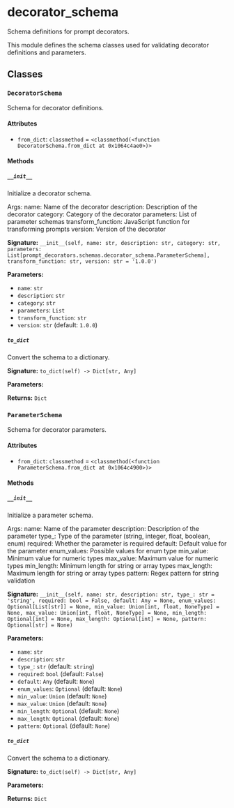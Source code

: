 # decorator_schema

Schema definitions for prompt decorators.

This module defines the schema classes used for validating decorator definitions
and parameters.

## Classes

### `DecoratorSchema`

Schema for decorator definitions.

#### Attributes

- `from_dict`: `classmethod` = `<classmethod(<function DecoratorSchema.from_dict at 0x1064c4ae0>)>`

#### Methods

##### `__init__`

Initialize a decorator schema.

Args:
    name: Name of the decorator
    description: Description of the decorator
    category: Category of the decorator
    parameters: List of parameter schemas
    transform_function: JavaScript function for transforming prompts
    version: Version of the decorator

**Signature:** `__init__(self, name: str, description: str, category: str, parameters: List[prompt_decorators.schemas.decorator_schema.ParameterSchema], transform_function: str, version: str = '1.0.0')`

**Parameters:**

- `name`: `str`
- `description`: `str`
- `category`: `str`
- `parameters`: `List`
- `transform_function`: `str`
- `version`: `str` (default: `1.0.0`)

##### `to_dict`

Convert the schema to a dictionary.

**Signature:** `to_dict(self) -> Dict[str, Any]`

**Parameters:**


**Returns:** `Dict`

### `ParameterSchema`

Schema for decorator parameters.

#### Attributes

- `from_dict`: `classmethod` = `<classmethod(<function ParameterSchema.from_dict at 0x1064c4900>)>`

#### Methods

##### `__init__`

Initialize a parameter schema.

Args:
    name: Name of the parameter
    description: Description of the parameter
    type_: Type of the parameter (string, integer, float, boolean, enum)
    required: Whether the parameter is required
    default: Default value for the parameter
    enum_values: Possible values for enum type
    min_value: Minimum value for numeric types
    max_value: Maximum value for numeric types
    min_length: Minimum length for string or array types
    max_length: Maximum length for string or array types
    pattern: Regex pattern for string validation

**Signature:** `__init__(self, name: str, description: str, type_: str = 'string', required: bool = False, default: Any = None, enum_values: Optional[List[str]] = None, min_value: Union[int, float, NoneType] = None, max_value: Union[int, float, NoneType] = None, min_length: Optional[int] = None, max_length: Optional[int] = None, pattern: Optional[str] = None)`

**Parameters:**

- `name`: `str`
- `description`: `str`
- `type_`: `str` (default: `string`)
- `required`: `bool` (default: `False`)
- `default`: `Any` (default: `None`)
- `enum_values`: `Optional` (default: `None`)
- `min_value`: `Union` (default: `None`)
- `max_value`: `Union` (default: `None`)
- `min_length`: `Optional` (default: `None`)
- `max_length`: `Optional` (default: `None`)
- `pattern`: `Optional` (default: `None`)

##### `to_dict`

Convert the schema to a dictionary.

**Signature:** `to_dict(self) -> Dict[str, Any]`

**Parameters:**


**Returns:** `Dict`
